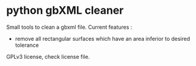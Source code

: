 # python gbXML cleaner
Small tools to clean a gbxml file.
Current features :
- remove all rectangular surfaces which have an area inferior to desired tolerance

GPLv3 license, check license file.